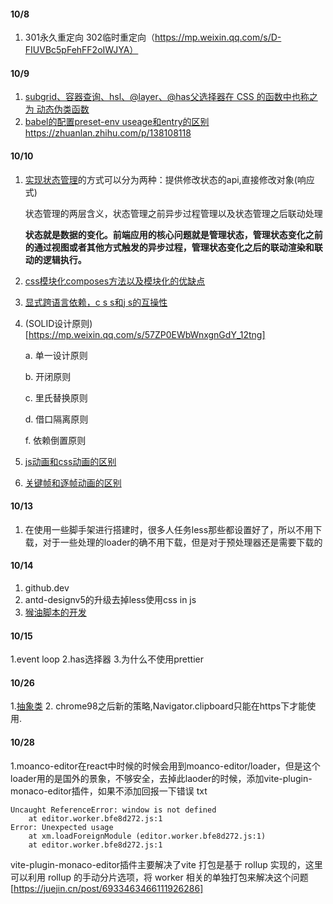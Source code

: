 
#### 10/8
1. 301永久重定向 302临时重定向（https://mp.weixin.qq.com/s/D-FIUVBc5pFehFF2oIWJYA）

#### 10/9
1. [subgrid、容器查询、hsl、@layer、@has父选择器在 CSS 的函数中也称之为 动态伪类函数](https://mp.weixin.qq.com/s/APO3XcLYKxbNhL6OL2kDPw)
2. [babel的配置preset-env useage和entry的区别](https://zhuanlan.zhihu.com/p/337075666)https://zhuanlan.zhihu.com/p/138108118

#### 10/10
1. [实现状态管理](https://mp.weixin.qq.com/s/1qCmgUcCrDyQisFty7sgSQ)的方式可以分为两种：提供修改状态的api,直接修改对象(响应式)

   状态管理的两层含义，状态管理之前异步过程管理以及状态管理之后联动处理

   **状态就是数据的变化。前端应用的核心问题就是管理状态，管理状态变化之前的通过视图或者其他方式触发的异步过程，管理状态变化之后的联动渲染和联动的逻辑执行。**

2. [css模块化composes方法以及模块化的优缺点](https://blog.csdn.net/xiangzhihong8/article/details/53195926)

3. [显式跨语言依赖，c s s和j s的互操性](https://github.com/css-modules/icss)

4. (SOLID设计原则)[https://mp.weixin.qq.com/s/57ZP0EWbWnxgnGdY_12tng]

   a. 单一设计原则

   b. 开闭原则

   c. 里氏替换原则

   d. 借口隔离原则

   f. 依赖倒置原则
5. [js动画和css动画的区别](https://www.php.cn/website-design-ask-484469.html)
6. [关键帧和逐帧动画的区别](https://www.huishenghuiying.com.cn/rumen/hshy-gejwe.html)


#### 10/13

1. 在使用一些脚手架进行搭建时，很多人任务less那些都设置好了，所以不用下载，对于一些处理的loader的确不用下载，但是对于预处理器还是需要下载的

#### 10/14

1. github.dev
2. antd-designv5的升级去掉less使用css in js
3. [猴油脚本的开发](https://mp.weixin.qq.com/s/fUgiTixW6fAoGSf8Dont8g)

#### 10/15
1.event loop
2.has选择器
3.为什么不使用prettier

#### 10/26
1.[抽象类](https://www.jianshu.com/p/aee3a58a15b9)
2. chrome98之后新的策略,Navigator.clipboard只能在https下才能使用.

#### 10/28
1.moanco-editor在react中时候的时候会用到moanco-editor/loader，但是这个loader用的是国外的景象，不够安全，去掉此laoder的时候，添加vite-plugin-monaco-editor插件，如果不添加回报一下错误
txt
```
Uncaught ReferenceError: window is not defined
    at editor.worker.bfe8d272.js:1
Error: Unexpected usage
    at xm.loadForeignModule (editor.worker.bfe8d272.js:1)
    at editor.worker.bfe8d272.js:1
```
vite-plugin-monaco-editor插件主要解决了vite 打包是基于 rollup 实现的，这里可以利用 rollup 的手动分片选项，将 worker 相关的单独打包来解决这个问题[https://juejin.cn/post/6933463466111926286]